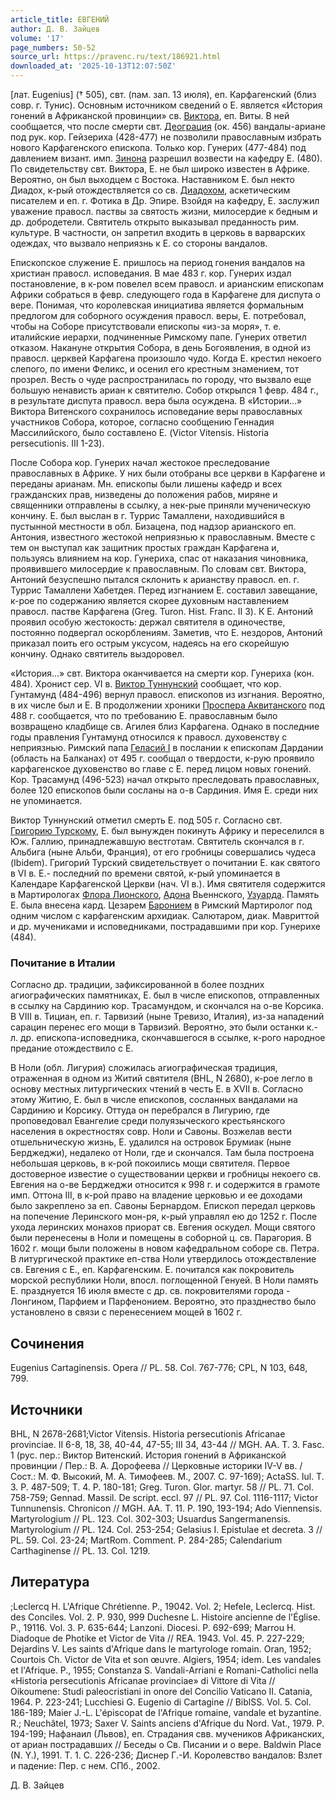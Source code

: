 ```yaml
---
article_title: ЕВГЕНИЙ
author: Д. В. Зайцев
volume: '17'
page_numbers: 50-52
source_url: https://pravenc.ru/text/186921.html
downloaded_at: '2025-10-13T12:07:50Z'
---
```


[лат. Eugenius] († 505), свт. (пам. зап. 13 июля), еп. Карфагенский (близ совр. г. Тунис). Основным источником сведений о Е. является «История гонений в Африканской провинции» св. [Виктора](https://pravenc.ru/text/Виктор.html), еп. Виты. В ней сообщается, что после смерти свт. [Деограция](https://pravenc.ru/text/Деограция.html) (ок. 456) вандалы-ариане под рук. кор. Гейзериха (428-477) не позволили православным избрать нового Карфагенского епископа. Только кор. Гунерих (477-484) под давлением визант. имп. [Зинона](https://pravenc.ru/text/Зинон.html) разрешил возвести на кафедру Е. (480). По свидетельству свт. Виктора, Е. не был широко известен в Африке. Вероятно, он был выходцем с Востока. Наставником Е. был некто Диадох, к-рый отождествляется со св. [Диадохом](https://pravenc.ru/text/Диадохом.html), аскетическим писателем и еп. г. Фотика в Др. Эпире. Взойдя на кафедру, Е. заслужил уважение правосл. паствы за святость жизни, милосердие к бедным и др. добродетели. Святитель открыто выказывал преданность рим. культуре. В частности, он запретил входить в церковь в варварских одеждах, что вызвало неприязнь к Е. со стороны вандалов.

Епископское служение Е. пришлось на период гонения вандалов на христиан правосл. исповедания. В мае 483 г. кор. Гунерих издал постановление, в к-ром повелел всем правосл. и арианским епископам Африки собраться в февр. следующего года в Карфагене для диспута о вере. Понимая, что королевская инициатива является формальным предлогом для соборного осуждения правосл. веры, Е. потребовал, чтобы на Соборе присутствовали епископы «из-за моря», т. е. италийские иерархи, подчиненные Римскому папе. Гунерих ответил отказом. Накануне открытия Собора, в день Богоявления, в одной из правосл. церквей Карфагена произошло чудо. Когда Е. крестил некоего слепого, по имени Феликс, и осенил его крестным знамением, тот прозрел. Весть о чуде распространилась по городу, что вызвало еще большую ненависть ариан к святителю. Собор открылся 1 февр. 484 г., в результате диспута правосл. вера была осуждена. В «Истории...» Виктора Витенского сохранилось исповедание веры православных участников Собора, которое, согласно сообщению Геннадия Массилийского, было составлено Е. (Victor Vitensis. Historia persecutionis. III 1-23).

После Собора кор. Гунерих начал жестокое преследование православных в Африке. У них были отобраны все церкви в Карфагене и переданы арианам. Мн. епископы были лишены кафедр и всех гражданских прав, низведены до положения рабов, миряне и священники отправлены в ссылку, а нек-рые приняли мученическую кончину. Е. был выслан в г. Туррис Тамаллени, находившийся в пустынной местности в обл. Бизацена, под надзор арианского еп. Антония, известного жестокой неприязнью к православным. Вместе с тем он выступал как защитник простых граждан Карфагена и, пользуясь влиянием на кор. Гунериха, спас от наказания чиновника, проявившего милосердие к православным. По словам свт. Виктора, Антоний безуспешно пытался склонить к арианству правосл. еп. г. Туррис Тамаллени Хабетдея. Перед изгнанием Е. составил завещание, к-рое по содержанию является скорее духовным наставлением правосл. пастве Карфагена (Greg. Turon. Hist. Franc. II 3). К Е. Антоний проявил особую жестокость: держал святителя в одиночестве, постоянно подвергал оскорблениям. Заметив, что Е. нездоров, Антоний приказал поить его острым уксусом, надеясь на его скорейшую кончину. Однако святитель выздоровел.

«История...» свт. Виктора оканчивается на смерти кор. Гунериха (кон. 484). Хронист сер. VI в. [Виктор Туннунский](<https://pravenc.ru/text/Виктор Туннунский.html>) сообщает, что кор. Гунтамунд (484-496) вернул правосл. епископов из изгнания. Вероятно, в их числе был и Е. В продолжении хроники [Проспера Аквитанского](<https://pravenc.ru/text/Проспера Аквитанского.html>) под 488 г. сообщается, что по требованию Е. православным было возвращено кладбище св. Агилея близ Карфагена. Однако в последние годы правления Гунтамунд относился к правосл. духовенству с неприязнью. Римский папа [Геласий I](<https://pravenc.ru/text/Геласий I.html>) в послании к епископам Дардании (область на Балканах) от 495 г. сообщал о твердости, к-рую проявило карфагенское духовенство во главе с Е. перед лицом новых гонений. Кор. Трасамунд (496-523) начал открыто преследовать православных, более 120 епископов были сосланы на о-в Сардиния. Имя Е. среди них не упоминается.

Виктор Туннунский отметил смерть Е. под 505 г. Согласно свт. [Григорию Турскому](<https://pravenc.ru/text/Григорию Турскому.html>), Е. был вынужден покинуть Африку и переселился в Юж. Галлию, принадлежавшую вестготам. Святитель скончался в г. Альбига (ныне Альби, Франция), от его гробницы совершались чудеса (Ibidem). Григорий Турский свидетельствует о почитании Е. как святого в VI в. Е.- последний по времени святой, к-рый упоминается в Календаре Карфагенской Церкви (нач. VI в.). Имя святителя содержится в Мартирологах [Флора Лионского](<https://pravenc.ru/text/Флора Лионского.html>), [Адона](https://pravenc.ru/text/Адон.html) Вьеннского, [Узуарда](https://pravenc.ru/text/Узуарда.html). Память Е. была внесена кард. Цезарем [Баронием](https://pravenc.ru/text/Баронием.html) в Римский Мартиролог под одним числом с карфагенским архидиак. Салютаром, диак. Мавриттой и др. мучениками и исповедниками, пострадавшими при кор. Гунерихе (484).

### Почитание в Италии

Согласно др. традиции, зафиксированной в более поздних агиографических памятниках, Е. был в числе епископов, отправленных в ссылку на Сардинию кор. Трасамундом, и скончался на о-ве Корсика. В VIII в. Тициан, еп. г. Тарвизий (ныне Тревизо, Италия), из-за нападений сарацин перенес его мощи в Тарвизий. Вероятно, это были останки к.-л. др. епископа-исповедника, скончавшегося в ссылке, к-рого народное предание отождествило с Е.

В Ноли (обл. Лигурия) сложилась агиографическая традиция, отраженная в одном из Житий святителя (BHL, N 2680), к-рое легло в основу местных литургических чтений в честь Е. в XVII в. Согласно этому Житию, Е. был в числе епископов, сосланных вандалами на Сардинию и Корсику. Оттуда он перебрался в Лигурию, где проповедовал Евангелие среди полуязыческого крестьянского населения в окрестностях совр. Ноли и Савоны. Возжелав вести отшельническую жизнь, Е. удалился на островок Брумиак (ныне Берджеджи), недалеко от Ноли, где и скончался. Там была построена небольшая церковь, в к-рой покоились мощи святителя. Первое достоверное известие о существовании церкви и гробницы некоего св. Евгения на о-ве Берджеджи относится к 998 г. и содержится в грамоте имп. Оттона III, в к-рой право на владение церковью и ее доходами было закреплено за еп. Савоны Бернардом. Епископ передал церковь на попечение Леринского мон-ря, к-рый управлял ею до 1252 г. После ухода леринских монахов приорат св. Евгения оскудел. Мощи святого были перенесены в Ноли и помещены в соборной ц. св. Парагория. В 1602 г. мощи были положены в новом кафедральном соборе св. Петра. В литургической практике еп-ства Ноли утвердилось отождествление св. Евгения с Е., еп. Карфагенским. Е. почитался как покровитель морской республики Ноли, впосл. поглощенной Генуей. В Ноли память Е. празднуется 16 июля вместе с др. св. покровителями города - Лонгином, Парфием и Парфенонием. Вероятно, это празднество было установлено в связи с перенесением мощей в 1602 г.

## Сочинения

Eugenius Cartaginensis. Opera // PL. 58. Col. 767-776; CPL, N 103, 648, 799.

## Источники

BHL, N 2678-2681;Victor Vitensis. Historia persecutionis Africanae provinciae. II 6-8, 18, 38, 40-44, 47-55; III 34, 43-44 // MGH. AA. T. 3. Fasc. 1 (рус. пер.: Виктор Витенский. История гонений в Африканской провинции / Пер.: В. А. Дорофеева // Церковные историки IV-V вв. / Сост.: М. Ф. Высокий, М. А. Тимофеев. М., 2007. С. 97-169); ActaSS. Iul. T. 3. P. 487-509; T. 4. P. 180-181; Greg. Turon. Glor. martyr. 58 // PL. 71. Col. 758-759; Gennad. Massil. De script. eccl. 97 // PL. 97. Col. 1116-1117; Victor Tunnunensis. Chronicon // MGH. AA. T. 11. P. 190, 193-194; Ado Viennensis. Martyrologium // PL. 123. Col. 302-303; Usuardus Sangermanensis. Martyrologium // PL. 124. Col. 253-254; Gelasius I. Epistulae et decreta. 3 // PL. 59. Col. 23-24; MartRom. Comment. P. 284-285; Calendarium Carthaginense // PL. 13. Col. 1219.

## Литература

;Leclercq H. L'Afrique Chrétienne. P., 19042. Vol. 2; Hefele, Leclercq. Hist. des Conciles. Vol. 2. P. 930, 999 Duchesne L. Histoire ancienne de l'Église. P., 19116. Vol. 3. P. 635-644; Lanzoni. Diocesi. P. 692-699; Marrou H. Diadoque de Photike et Victor de Vita // REA. 1943. Vol. 45. P. 227-229; Dejardins V. Les saints d'Afrique dans le martyrologe romain. Oran, 1952; Courtois Ch. Victor de Vita et son œuvre. Algiers, 1954; idem. Les vandales et l'Afrique. P., 1955; Constanza S. Vandali-Arriani e Romani-Catholici nella «Historia persecutionis Africanae provinciae» di Vittore di Vita // Oikoumene: Studi paleocristiani in onore del Concilio Vaticano II. Catania, 1964. P. 223-241; Lucchiesi G. Eugenio di Cartagine // BiblSS. Vol. 5. Col. 186-189; Maier J.-L. L'épiscopat de l'Afrique romaine, vandale et byzantine. R.; Neuchâtel, 1973; Saxer V. Saints anciens d'Afrique du Nord. Vat., 1979. P. 194-199; Нафанаил (Львов), еп. Страдания свв. мучеников Африканских, от ариан пострадавших // Беседы о Св. Писании и о вере. Baldwin Place (N. Y.), 1991. Т. 1. С. 226-236; Диснер Г.-И. Королевство вандалов: Взлет и падение: Пер. с нем. СПб., 2002.

Д. В. Зайцев
